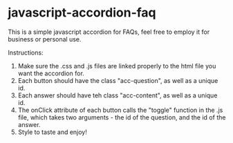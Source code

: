 # javascript-accordion-faq
This is a simple javascript accordion for FAQs, feel free to employ it for business or personal use.

Instructions:

1. Make sure the .css and .js files are linked properly to the html file you want the accordion for.
2. Each button should have the class "acc-question", as well as a unique id.
3. Each answer should have teh class "acc-content", as well as a unique id.
4. The onClick attribute of each button calls the "toggle" function in the .js file, which takes two arguments - the id of the question, and the id of the answer.
5. Style to taste and enjoy!
